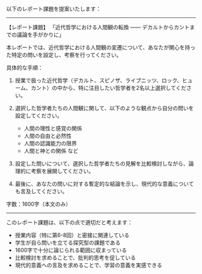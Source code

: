 以下のレポート課題を提案いたします：

---------------------------------------

【レポート課題】
「近代哲学における人間観の転換 ―― デカルトからカントまでの議論を手がかりに」

本レポートでは、近代哲学における人間観の変遷について、あなたが関心を持った特定の問いを設定し、考察を行ってください。

具体的な手順：

1. 授業で扱った近代哲学（デカルト、スピノザ、ライプニッツ、ロック、ヒューム、カント）の中から、特に注目したい哲学者を2名以上選択してください。

2. 選択した哲学者たちの人間観に関して、以下のような観点から自分の問いを設定してください。
   - 人間の理性と感覚の関係
   - 人間の自由と必然性
   - 人間の認識能力の限界
   - 人間と神との関係
   など

3. 設定した問いについて、選択した哲学者たちの見解を比較検討しながら、論理的に考察を展開してください。

4. 最後に、あなたの問いに対する暫定的な結論を示し、現代的な意義についても言及してください。

字数：1600字（本文のみ）

---------------------------------------

このレポート課題は、以下の点で適切だと考えます：

- 授業内容（特に第6-8回）と密接に関連している
- 学生が自ら問いを立てる探究型の課題である
- 1600字で十分に論じられる範囲に収まっている
- 比較検討を求めることで、批判的思考を促している
- 現代的意義への言及を求めることで、学習の意義を実感できる